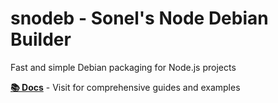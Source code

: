 # snodeb - Sonel's Node Debian Builder

Fast and simple Debian packaging for Node.js projects

**[📚 Docs](https://snodeb.sonel.dev)** - Visit for comprehensive guides and examples
